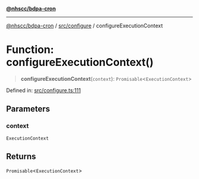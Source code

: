 [**@nhscc/bdpa-cron**](../../../README.md)

***

[@nhscc/bdpa-cron](../../../README.md) / [src/configure](../README.md) / configureExecutionContext

# Function: configureExecutionContext()

> **configureExecutionContext**(`context`): `Promisable`\<`ExecutionContext`\>

Defined in: [src/configure.ts:111](https://github.com/nhscc/bdpa-cron/blob/fb94d84b32201c9d8dab385121a53d5c0ecc3177/src/configure.ts#L111)

## Parameters

### context

`ExecutionContext`

## Returns

`Promisable`\<`ExecutionContext`\>
